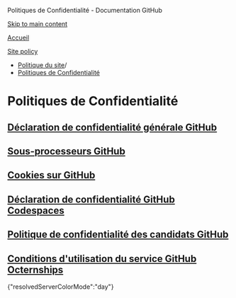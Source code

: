 Politiques de Confidentialité - Documentation GitHub

[Skip to main content](#main-content)

[Accueil](/fr)

[Site policy](/fr/site-policy)

* [Politique du site](/fr/site-policy)/
* [Politiques de Confidentialité](/fr/site-policy/privacy-policies)

Politiques de Confidentialité
==========

[Déclaration de confidentialité générale GitHub](/fr/site-policy/privacy-policies/github-general-privacy-statement)
----------

[Sous-processeurs GitHub](/fr/site-policy/privacy-policies/github-subprocessors)
----------

[Cookies sur GitHub](/fr/site-policy/privacy-policies/github-cookies)
----------

[Déclaration de confidentialité GitHub Codespaces](/fr/site-policy/privacy-policies/github-codespaces-privacy-statement)
----------

[Politique de confidentialité des candidats GitHub](/fr/site-policy/privacy-policies/github-candidate-privacy-policy)
----------

[Conditions d'utilisation du service GitHub Octernships](/fr/site-policy/privacy-policies/github-octernships-terms-of-service)
----------

{"resolvedServerColorMode":"day"}
